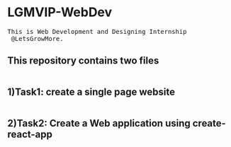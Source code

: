 # LGMVIP-WebDev
<pre>This is Web Development and Designing Internship
 @LetsGrowMore.</pre>

<h2>This repository contains two files
<br>
<br>
 
1)Task1: create a single page website
<br>
<br>

2)Task2: Create a Web application using create-react-app
</h2>
